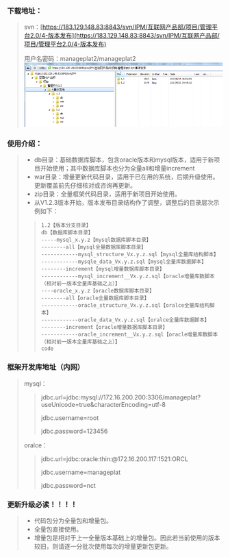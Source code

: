 ### 下载地址：

> svn：[https://183.129.148.83:8843/svn/IPM/互联网产品部/项目/管理平台2.0/4-版本发布](https://183.129.148.83:8843/svn/IPM/互联网产品部/项目/管理平台2.0/4-版本发布)
>
> 用户名密码：manageplat2/manageplat2![](/assets/code_download.png)

### 使用介绍：

> * db目录：基础数据库脚本，包含oracle版本和mysql版本，适用于新项目开始使用；其中数据库脚本也分为全量all和增量increment
> * war目录：增量更新代码目录，适用于已在用的系统，后期升级使用。更新覆盖前先仔细核对或咨询再更新。
> * zip目录：全量框架代码目录，适用于新项目开始使用。
> * 从V1.2.3版本开始，版本发布目录结构作了调整，调整后的目录层次示例如下：
>
> > 
> > ``` 
> >1.2【版本分支目录】
> >db【数据库脚本目录】
> >-----mysql_x.y.z【mysql数据库脚本目录】
> >--------all【mysql全量数据库脚本目录】
> >------------mysql_structure_Vx.y.z.sql【mysql全量库结构脚本】
> >------------mysqle_data_Vx.y.z.sql【mysql全量库数据脚本】
> >--------increment【mysql增量数据库脚本目录】
> >------------mysql_increment__Vx.y.z.sql【oracle增量库数脚本（相对前一版本全量库基础之上）】
> >----oracle_x.y.z【oracle数据库脚本目录】
> >--------all【oracle全量数据库脚本目录】
> >------------oracle_structure_Vx.y.z.sql【oralce全量库结构脚本】
> >------------oracle_data_Vx.y.z.sql【oralce全量库数据脚本】
> >--------increment【oracle增量数据库脚本目录】
> >------------oracle_increment__Vx.y.z.sql【oracle增量库数脚本（相对前一版本全量库基础之上）】
> >code
> > ```

### 框架开发库地址（内网）

> mysql：
>
> > jdbc.url=jdbc:mysql://172.16.200.200:3306/manageplat?useUnicode=true&characterEncoding=utf-8
> >
> > jdbc.username=root
> >
> > jdbc.password=123456
>
> oralce：
>
> > jdbc.url=jdbc:oracle:thin:@172.16.200.117:1521:ORCL
> >
> > jdbc.username=manageplat
> >
> > jdbc.password=nct

### 更新升级必读！！！！

> * 代码包分为全量包和增量包。
> * 全量包直接使用。
> * 增量包是相对于上一全量版本基础上的增量包。因此若当前使用的版本较旧，则请逐一分批次使用每次的增量更新包更新。



